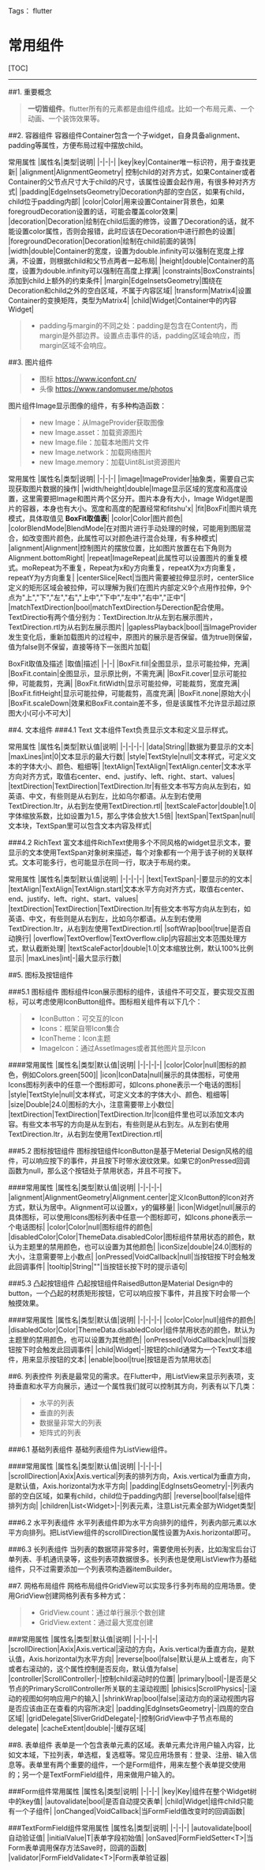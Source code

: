 ﻿Tags： flutter

# 常用组件



[TOC]

---
##1. 重要概念
> **一切皆组件**。flutter所有的元素都是由组件组成。比如一个布局元素、一个动画、一个装饰效果等。

##2. 容器组件
容器组件Container包含一个子widget，自身具备alignment、padding等属性，方便布局过程中摆放child。

常用属性
|属性名|类型|说明|
|-|-|-|
|key|key|Container唯一标识符，用于查找更新|
|alignment|AlignmentGeometry|   控制child的对齐方式，如果Container或者Container的父节点尺寸大于child的尺寸，该属性设置会起作用，有很多种对齐方式|
|padding|EdgeInsetsGeometry|Decoration内部的空白区，如果有child，child位于padding内部|
|color|Color|用来设置Container背景色，如果foregroudDecoration设置的话，可能会覆盖color效果|
|decoration|Decoration|绘制在child后面的修饰，设置了Decoration的话，就不能设置color属性，否则会报错，此时应该在Decoration中进行颜色的设置|
|foregroundDecoration|Decoration|绘制在child前面的装饰|
|width|double|Container的宽度，设置为double.infinity可以强制在宽度上撑满，不设置，则根据child和父节点两者一起布局|
|height|double|Container的高度，设置为double.infinity可以强制在高度上撑满|
|constraints|BoxConstraints|添加到child上额外的约束条件|
|margin|EdgeInsetsGeometry|围绕在Decoration和child之外的空白区域，不属于内容区域|
|transform|Matrix4|设置Container的变换矩阵，类型为Matrix4|
|child|Widget|Container中的内容Widget|
>* padding与margin的不同之处：padding是包含在Content内，而margin是外部边界。设置点击事件的话，padding区域会响应，而margin区域不会响应。

##3. 图片组件
>* 图标 https://www.iconfont.cn/
>* 头像 https://www.randomuser.me/photos

图片组件Image显示图像的组件，有多种构造函数：
>* new Image：从ImageProvider获取图像
>* new Image.asset：加载资源图片
>* new Image.file：加载本地图片文件
>* new Image.network：加载网络图片
>* new Image.memory：加载Uint8List资源图片

常用属性
|属性名|类型|说明|
|-|-|-|
|image|ImageProvider|抽象类，需要自己实现获取图片数据的操作|
|width/height|double|Image显示区域的宽度和高度设置，这里需要把Image和图片两个区分开。图片本身有大小，Image Widget是图片的容器，本身也有大小。宽度和高度的配置经常和fitshu'x|
|fit|BoxFit|图片填充模式，具体取值见 **BoxFit取值表**|
|color|Color|图片颜色|
|colorBlendMode|BlendMode|在对图片进行手动处理的时候，可能用到图层混合，如改变图片颜色，此属性可以对颜色进行混合处理，有多种模式|
|alignment|Alignment|控制图片的摆放位置，比如图片放置在右下角则为Alignment.bottomRight|
|repeat|ImageRepeat|此属性可以设置图片的重复模式。moRepeat为不重复，Repeat为x和y方向重复，repeatX为x方向重复，repeatY为y方向重复|
|centerSlice|Rect|当图片需要被拉伸显示时，centerSlice定义的矩形区域会被拉伸，可以理解为我们在图片内部定义9个点用作拉伸，9个点为"上","下","左","右","上中","下中","左中","右中","正中"|
|matchTextDirection|bool|matchTextDirection与Derection配合使用。TextDirectio有两个值分别为：TextDirection.ltr从左到右展示图片，TextDirection.rtl为从右到左展示图片|
|gaplessPlayback|bool|当ImageProvider发生变化后，重新加载图片的过程中，原图片的展示是否保留。值为true则保留，值为false则不保留，直接等待下一张图片加载|

BoxFit取值及描述
|取值|描述|
|-|-|
|BoxFit.fill|全图显示，显示可能拉伸，充满|
|BoxFit.contain|全图显示，显示原比例，不需充满|
|BoxFit.cover|显示可能拉伸，可能裁剪，充满|
|BoxFit.fitWidth|显示可能拉伸，可能裁剪，宽度充满|
|BoxFit.fitHeight|显示可能拉伸，可能裁剪，高度充满|
|BoxFit.none|原始大小|
|BoxFit.scaleDown|效果和BoxFit.contain差不多，但是该属性不允许显示超过原图大小(可小不可大)|

##4. 文本组件
###4.1 Text
文本组件Text负责显示文本和定义显示样式。

常用属性
|属性名|类型|默认值|说明|
|-|-|-|-|
|data|String||数据为要显示的文本|
|maxLines|int|0|文本显示的最大行数|
|style|TextStyle|null|文本样式，可定义文本的字体大小、颜色、粗细等|
|textAlign|TextAlign|TextAlign.center|文本水平方向对齐方式，取值右center、end、justify、left、right、start、values|
|textDirection|TextDirection|TextDirection.ltr|有些文本书写方向从左到右，如英语、中文，有些则是从右到左，比如乌尔都语。从左到右使用TextDirection.ltr，从右到左使用TextDirection.rtl|
|textScaleFactor|double|1.0|字体缩放系数，比如设置为1.5，那么字体会放大1.5倍|
|textSpan|TextSpan|null|文本块，TextSpan里可以包含文本内容及样式|

###4.2 RichText
富文本组件RichText使用多个不同风格的widget显示文本，要显示的文本使用TextSpan对象树来描述，每个对象都有一个用于该子树的关联样式。文本可能多行，也可能显示在同一行，取决于布局约束。

常用属性
|属性名|类型|默认值|说明|
|-|-|-|-|
|text|TextSpan|-|要显示的的文本|
|textAlign|TextAlign|TextAlign.start|文本水平方向对齐方式，取值右center、end、justify、left、right、start、values|
|textDirection|TextDirection|TextDirection.ltr|有些文本书写方向从左到右，如英语、中文，有些则是从右到左，比如乌尔都语。从左到右使用TextDirection.ltr，从右到左使用TextDirection.rtl|
|softWrap|bool|true|是否自动换行|
|overflow|TextOverflow|TextOverflow.clip|内容超出文本范围处理方式，默认截断处理|
|textScaleFactor|double|1.0|文本缩放比例，默认100%比例显示|
|maxLines|int|-|最大显示行数|

##5. 图标及按钮组件

###5.1 图标组件
图标组件Icon展示图标的组件，该组件不可交互，要实现交互图标，可以考虑使用IconButton组件。图标相关组件有以下几个：
>* IconButton：可交互的Icon
>* Icons：框架自带Icon集合
>* IconTheme：Icon主题
>* ImageIcon：通过AssetImages或者其他图片显示Icon

####常用属性
|属性名|类型|默认值|说明|
|-|-|-|-|
|color|Color|null|图标的颜色，例如Colors.green[500]|
|icon|IconData|null|展示的具体图标，可使用Icons图标列表中的任意一个图标即可，如Icons.phone表示一个电话的图标|
|style|TextStyle|null|文本样式，可定义文本的字体大小、颜色、粗细等|
|size|Double|24.0|图标的大小，注意需要带上小数位|
|textDirection|TextDirection|TextDirection.ltr|Icon组件里也可以添加文本内容。有些文本书写的方向是从左到右，有些则是从右到左。从左到右使用TextDirection.ltr，从右到左使用TextDirection.rtl|

###5.2 图标按钮组件
图标按钮组件IconButton是基于Meterial Design风格的组件，可以响应按下的事件，并且按下时带水波纹效果。如果它的onPressed回调函数为null，那么这个按钮处于禁用状态，并且不可按下。

####常用属性
|属性名|类型|默认值|说明|
|-|-|-|-|
|alignment|AlignmentGeometry|Alignment.center|定义IconButton的Icon对齐方式，默认为居中。Alignment可以设置x，y的偏移量|
|icon|Widget|null|展示的具体图标，可以使用Icons图标列表中任意一个图标即可，如Icons.phone表示一个电话图标|
|color|Color|null|图标组件的颜色|
|disabledColor|Color|ThemeData.disabledColor|图标组件禁用状态的颜色，默认为主题里的禁用颜色，也可以设置为其他颜色|
|iconSize|double|24.0|图标的大小，注意需要带上小数点|
|onPressed|VoidCallback|null|当按钮按下时会触发此回调事件|
|tooltip|String|""|当按钮长按下时的提示语句|

###5.3 凸起按钮组件
凸起按钮组件RaisedButton是Material Design中的button，一个凸起的材质矩形按钮，它可以响应按下事件，并且按下时会带一个触摸效果。

####常用属性
|属性名|类型|默认值|说明|
|-|-|-|-|
|color|Color|null|组件的颜色|
|disabledColor|Color|ThemeData.disabledColor|组件禁用状态的颜色，默认为主题里的禁用颜色，也可以设置为其他颜色|
|onPressed|VoidCallback|null|当按钮按下时会触发此回调事件|
|child|Widget|-|按钮的child通常为一个Text文本组件，用来显示按钮的文本|
|enable|bool|true|按钮是否为禁用状态|

##6. 列表控件
列表是最常见的需求。在Flutter中，用ListView来显示列表项，支持垂直和水平方向展示，通过一个属性我们就可以控制其方向，列表有以下几类：
>* 水平的列表
>* 垂直的列表
>* 数据量非常大的列表
>* 矩阵式的列表

###6.1 基础列表组件
基础列表组件为ListView组件。

####常用属性
|属性名|类型|默认值|说明|
|-|-|-|-|
|scrollDirection|Axix|Axis.vertical|列表的排列方向，Axis.vertical为垂直方向，是默认值，Axis.horizontal为水平方向|
|padding|EdgInsetsGeometry|-|列表内部的空白区域，如果有child，child位于padding内部|
|reverse|bool|false|组件排列方向|
|children|List&lt;Widget&gt;|-|列表元素，注意List元素全部为Widget类型|

###6.2 水平列表组件
水平列表组件即为水平方向排列的组件，列表内部元素以水平方向排列。把ListView组件的scrollDirection属性设置为Axis.horizontal即可。

###6.3 长列表组件
当列表的数据项非常多时，需要使用长列表，比如淘宝后台订单列表、手机通讯录等，这些列表项数据很多。长列表也是使用ListView作为基础组件，只不过需要添加一个列表项构造器itemBuilder。

##7. 网格布局组件
网格布局组件GridView可以实现多行多列布局的应用场景。使用GridView创建网格列表有多种方式：
>* GridView.count：通过单行展示个数创建
>* GridView.extent：通过最大宽度创建

###常用属性
|属性名|类型|默认值|说明|
|-|-|-|-|
|scrollDirection|Axix|Axis.vertical|滚动的方向，Axis.vertical为垂直方向，是默认值，Axis.horizontal为水平方向|
|reverse|bool|false|默认是从上或者左，向下或者右滚动的，这个属性控制是否反向，默认值为false|
|controller|ScrollController|-|控制child滚动时的位置|
|primary|bool|-|是否是父节点的PrimaryScrollController所关联的主滚动视图|
|phisics|ScrollPhysics|-|滚动的视图如何响应用户的输入|
|shrinkWrap|bool|false|滚动方向的滚动视图内容是否应该由正在查看的内容所决定|
|padding|EdgInsetsGeometry|-|四周的空白区域|
|gridDelegate|SliverGridDelegate|-|控制GridView中子节点布局的delegate|
|cacheExtent|double|-|缓存区域|

##8. 表单组件
表单是一个包含表单元素的区域。表单元素允许用户输入内容，比如文本域，下拉列表，单选框，复选框等。常见应用场景有：登录、注册、输入信息等。表单里有两个重要的组件，一个是Form组件，用来左整个表单提交使用的；另一个是TextFormField组件，用来做用户输入的。

###Form组件常用属性
|属性名|类型|说明|
|-|-|-|
|key|Key|组件在整个Widget树中的key值|
|autovalidate|bool|是否自动提交表单|
|child|Widget|组件child只能有一个子组件|
|onChanged|VoidCallback|当FormField值改变时的回调函数|

###TextFormField组件常用属性
|属性名|类型|说明|
|-|-|-|
|autovalidate|bool|自动验证值|
|initialValue|T|表单字段初始值|
|onSaved|FormFieldSetter&lt;T&gt;|当Form表单调用保存方法Save时，回调的函数|
|validator|FormFieldValidate&lt;T&gt;|Form表单验证器|
